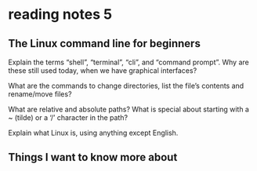 # reading notes 5

## The Linux command line for beginners

Explain the terms “shell”, “terminal”, “cli”, and “command prompt”. Why are these still used today, when we have graphical interfaces?

What are the commands to change directories, list the file’s contents and rename/move files?

What are relative and absolute paths? What is special about starting with a ~ (tilde) or a ‘/’ character in the path?

Explain what Linux is, using anything except English.


## Things I want to know more about
